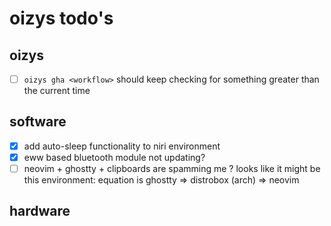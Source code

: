 # oizys todo's

## oizys

- [ ] `oizys gha <workflow>` should keep checking for something greater than the current time

## software

- [x] add auto-sleep functionality to niri environment
- [x] eww based bluetooth module not updating?
- [ ] neovim + ghostty + clipboards are spamming me ?
      looks like it might be this environment: equation is ghostty => distrobox (arch) => neovim

## hardware

<!-- generated with <3 by daylinmorgan/todo -->
